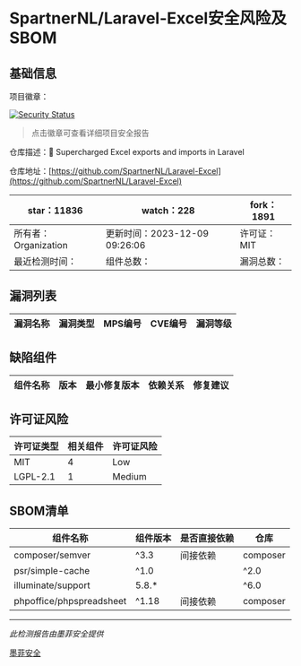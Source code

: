 # SpartnerNL/Laravel-Excel安全风险及SBOM

## 基础信息

项目徽章：

[![Security Status](https://www.murphysec.com/platform3/v31/badge/1735017343853486080.svg)](https://www.murphysec.com/console/report/1691878827833974784/1735017343853486080)

> 点击徽章可查看详细项目安全报告

仓库描述：🚀 Supercharged Excel exports and imports in Laravel

仓库地址：[https://github.com/SpartnerNL/Laravel-Excel](https://github.com/SpartnerNL/Laravel-Excel)

| star：11836 | watch：228 | fork：1891 |
| ----------- | -------------- | ------------ |
| 所有者：Organization | 更新时间：2023-12-09 09:26:06 | 许可证：MIT |
| 最近检测时间： | 组件总数： | 漏洞总数： |




## 漏洞列表

| 漏洞名称 | 漏洞类型 | MPS编号 | CVE编号 | 漏洞等级 |
| ------- | ------ | ------- | ------ | ----- |





## 缺陷组件

| 组件名称 | 版本 | 最小修复版本 | 依赖关系 | 修复建议 |
| -------- | ---- | ------------ | -------- | -------- |





## 许可证风险

| 许可证类型 | 相关组件 | 许可证风险 |
| ---------- | -------- | ---------- |
|MIT|4|Low|
|LGPL-2.1|1|Medium|




## SBOM清单

| 组件名称 | 组件版本 | 是否直接依赖 | 仓库 |
| -------- | -------- | ------------ | ---- |
|composer/semver|^3.3|间接依赖|composer|
|psr/simple-cache|^1.0||^2.0||^3.0|间接依赖|composer|
|illuminate/support|5.8.*||^6.0||^7.0||^8.0||^9.0||^10.0|间接依赖|composer|
|phpoffice/phpspreadsheet|^1.18|间接依赖|composer|


------

*此检测报告由墨菲安全提供*

[墨菲安全](www.murphysec.com)